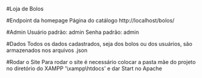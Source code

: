 #Loja de Bolos

#Endpoint da homepage
Página do catálogo
http://localhost/bolos/

#Admin
Usuário padrão: admin
Senha padrão: admin

#Dados
Todos os dados cadastrados, seja dos bolos ou dos usuários, 
são armazenados nos arquivos .json

#Rodar o Site
Para rodar o site é necessário colocar a pasta mãe do projeto no 
diretório do XAMPP '\xampp\htdocs' e dar Start no Apache
